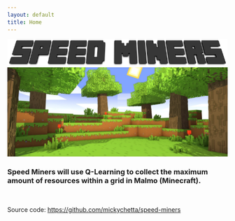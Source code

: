```yaml
---
layout: default
title: Home
---
```


![logo](./images/title.png)
<img src="./images/background.jpg" alt="forest" width="800">

### Speed Miners will use Q-Learning to collect the maximum amount of resources within a grid in Malmo (Minecraft). 

<br>

Source code: https://github.com/mickychetta/speed-miners



